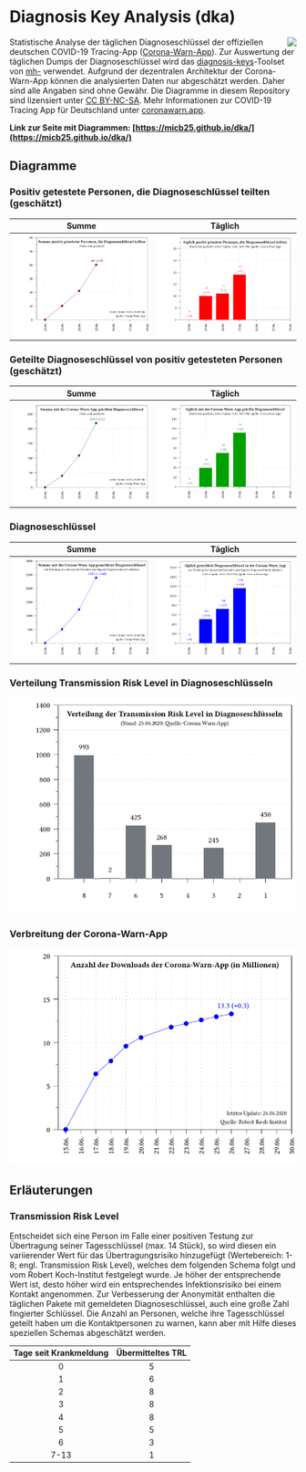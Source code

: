 # Diagnosis Key Analysis (dka)

<img align="right" src="images/CWA_title.png">

Statistische Analyse der täglichen Diagnoseschlüssel der offiziellen deutschen COVID-19 Tracing-App ([Corona-Warn-App](https://github.com/corona-warn-app)). Zur Auswertung der täglichen Dumps der Diagnoseschlüssel wird das [diagnosis-keys](https://github.com/mh-/diagnosis-keys)-Toolset von [mh-](https://github.com/mh-/) verwendet. Aufgrund der dezentralen Architektur der Corona-Warn-App können die analysierten Daten nur abgeschätzt werden. Daher sind alle Angaben sind ohne Gewähr. Die Diagramme in diesem Repository sind lizensiert unter [CC BY-NC-SA](https://creativecommons.org/licenses/by-nc-sa/3.0/de/). Mehr Informationen zur COVID-19 Tracing App für Deutschland unter [coronawarn.app](https://www.coronawarn.app).

**Link zur Seite mit Diagrammen: [https://micb25.github.io/dka/](https://micb25.github.io/dka/)**

## Diagramme 
### Positiv getestete Personen, die Diagnoseschlüssel teilten (geschätzt)
Summe                             |  Täglich
:--------------------------------:|:----------------------------------:
![](plot_sum_users.png)           |  ![](plot_num_users.png)

### Geteilte Diagnoseschlüssel von positiv getesteten Personen (geschätzt)
Summe                             |  Täglich
:--------------------------------:|:----------------------------------:
 ![](plot_sum_keys_submitted.png) |  ![](plot_num_keys_submitted.png)

### Diagnoseschlüssel
Summe                             |  Täglich
:--------------------------------:|:----------------------------------:
 ![](plot_keys_sum.png)           |  ![](plot_keys.png)
 
### Verteilung Transmission Risk Level in Diagnoseschlüsseln
![](plot_TRL_histogram.png)

### Verbreitung der Corona-Warn-App
![](plot_cwa_downloads.png)

## Erläuterungen

### Transmission Risk Level
Entscheidet sich eine Person im Falle einer positiven Testung zur Übertragung seiner Tagesschlüssel (max. 14 Stück), so wird diesen ein variierender Wert für das Übertragungsrisiko hinzugefügt (Wertebereich: 1-8; engl. Transmission Risk Level), welches dem folgenden Schema folgt und vom Robert Koch-Institut festgelegt wurde. Je höher der entsprechende Wert ist, desto höher wird ein entsprechendes Infektionsrisiko bei einem Kontakt angenommen. Zur Verbesserung der Anonymität enthalten die täglichen Pakete mit gemeldeten Diagnoseschlüssel, auch eine große Zahl fingierter Schlüssel. Die Anzahl an Personen, welche ihre Tagesschlüssel geteilt haben um die Kontaktpersonen zu warnen, kann aber mit Hilfe dieses speziellen Schemas abgeschätzt werden.

Tage seit Krankmeldung   | Übermitteltes TRL
:-----------------------:|:------------------:
0                        | 5
1                        | 6
2                        | 8
3                        | 8
4                        | 8
5                        | 5
6                        | 3
7-13                     | 1

